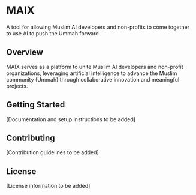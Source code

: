 # MAIX

A tool for allowing Muslim AI developers and non-profits to come together to use AI to push the Ummah forward.

## Overview

MAIX serves as a platform to unite Muslim AI developers and non-profit organizations, leveraging artificial intelligence to advance the Muslim community (Ummah) through collaborative innovation and meaningful projects.

## Getting Started

[Documentation and setup instructions to be added]

## Contributing

[Contribution guidelines to be added]

## License

[License information to be added]
